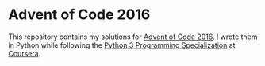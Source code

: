 # Advent of Code 2016

This repository contains my solutions for [Advent of Code 2016](https://adventofcode.com/2016). I wrote them in Python while following the [Python 3 Programming Specialization](https://www.coursera.org/specializations/python-3-programming) at [Coursera](https://www.coursera.org).
